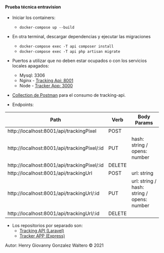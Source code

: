 #### Prueba técnica entravision

- Iniciar los containers:
  - ```docker-compose up --build```

- En otra terminal, descargar dependencias y ejecutar las migraciones
  - ```docker-compose exec -T api composer install```
  - ```docker-compose exec -T api php artisan migrate```

- Puertos a utilizar que no deben estar ocupados o con los servicios locales apagados:
  - Mysql: 3306
  - Nginx - [Tracking Api: 8001](http://localhost:8001/api/trackingUrl)
  - Node - [Tracker App: 3000](http://localhost:3000/)

- [Collection de Postman](tracking-api.postman_collection.json) para el consumo de tracking-api.

- Endpoints:

|Path|Verb|Body Params
|----|----|------------
|http://localhost:8001/api/trackingPixel|POST|
|http://localhost:8001/api/trackingPixel/:id|PUT|hash: string / opens: number
|http://localhost:8001/api/trackingPixel/:id|DELETE|
|http://localhost:8001/api/trackingUrl|POST|url: string
|http://localhost:8001/api/trackingUrl/:id|PUT|url: string / hash: string / opens: number
|http://localhost:8001/api/trackingUrl/:id|DELETE|

- Los repositorios por separado son:
  - [Tracking API (Laravel)](https://github.com/inghggw/tracking-api)
  - [Tracker APP (Express)](https://github.com/inghggw/tracker-app)

Autor: Henry Giovanny Gonzalez Waltero © 2021
